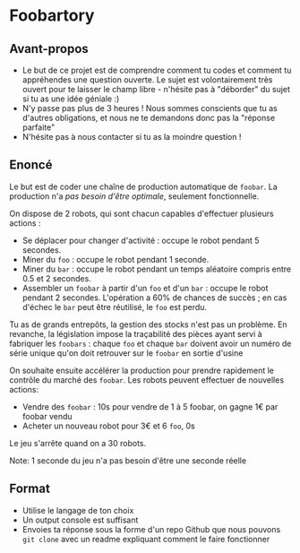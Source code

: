 # Foobartory

## Avant-propos

* Le but de ce projet est de comprendre comment tu codes et comment tu appréhendes une question ouverte. Le sujet est volontairement très ouvert pour te laisser le champ libre - n'hésite pas à "déborder" du sujet si tu as une idée géniale :)
* N'y passe pas plus de 3 heures ! Nous sommes conscients que tu as d'autres obligations, et nous ne te demandons donc pas la "réponse parfaite"
* N'hésite pas à nous contacter si tu as la moindre question !


## Enoncé

Le but est de coder une chaîne de production automatique de `foobar`. La production n'a *pas besoin d'être optimale*, seulement fonctionnelle.

On dispose de 2 robots, qui sont chacun capables d'effectuer plusieurs actions :

* Se déplacer pour changer d'activité : occupe le robot pendant 5 secondes.
* Miner du `foo` : occupe le robot pendant 1 seconde.
* Miner du `bar` : occupe le robot pendant un temps aléatoire compris entre 0.5 et 2 secondes.
* Assembler un `foobar` à partir d'un `foo` et d'un `bar` : occupe le robot pendant 2 secondes. L'opération a 60% de chances de succès ; en cas d'échec le `bar` peut être réutilisé, le `foo` est perdu.

Tu as de grands entrepôts, la gestion des stocks n'est pas un problème. En revanche, la législation impose la traçabilité des pièces ayant servi à fabriquer les `foobars` : chaque `foo` et chaque `bar` doivent avoir un numéro de série unique qu'on doit retrouver sur le `foobar` en sortie d'usine

On souhaite ensuite accélérer la production pour prendre rapidement le contrôle du marché des `foobar`. Les robots peuvent effectuer de nouvelles actions:

* Vendre des `foobar` : 10s pour vendre de 1 à 5 foobar, on gagne 1€ par foobar vendu
* Acheter un nouveau robot pour 3€ et 6 `foo`, 0s

Le jeu s'arrête quand on a 30 robots.

Note: 1 seconde du jeu n'a pas besoin d'être une seconde réelle


## Format

* Utilise le langage de ton choix
* Un output console est suffisant
* Envoies ta réponse sous la forme d'un repo Github que nous pouvons `git clone` avec un readme expliquant comment le faire fonctionner
